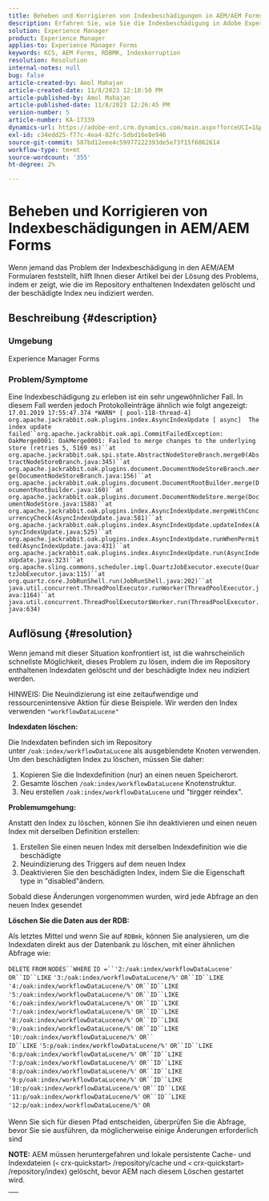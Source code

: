 ```yaml
---
title: Beheben und Korrigieren von Indexbeschädigungen in AEM/AEM Forms
description: Erfahren Sie, wie Sie die Indexbeschädigung in Adobe Experience Forms beheben können. Löschen Sie die im Repository enthaltenen Indexdaten und indizieren Sie den beschädigten Index neu.
solution: Experience Manager
product: Experience Manager
applies-to: Experience Manager Forms
keywords: KCS, AEM Forms, RDBMK, Indexkorruption
resolution: Resolution
internal-notes: null
bug: false
article-created-by: Amol Mahajan
article-created-date: 11/8/2023 12:10:50 PM
article-published-by: Amol Mahajan
article-published-date: 11/8/2023 12:26:45 PM
version-number: 5
article-number: KA-17339
dynamics-url: https://adobe-ent.crm.dynamics.com/main.aspx?forceUCI=1&pagetype=entityrecord&etn=knowledgearticle&id=de7689d8-2f7e-ee11-8179-6045bd006704
exl-id: c34edd25-f77c-4ea4-82fc-5dbd16e8e946
source-git-commit: 587bd12eee4c59977122393de5e73f15f6062614
workflow-type: tm+mt
source-wordcount: '355'
ht-degree: 2%

---
```


# Beheben und Korrigieren von Indexbeschädigungen in AEM/AEM Forms


Wenn jemand das Problem der Indexbeschädigung in den AEM/AEM Formularen feststellt, hilft Ihnen dieser Artikel bei der Lösung des Problems, indem er zeigt, wie die im Repository enthaltenen Indexdaten gelöscht und der beschädigte Index neu indiziert werden.

## Beschreibung {#description}


### <b>Umgebung</b>

Experience Manager Forms



### <b>Problem/Symptome</b>

Eine Indexbeschädigung zu erleben ist ein sehr ungewöhnlicher Fall. In diesem Fall werden jedoch Protokolleinträge ähnlich wie folgt angezeigt:
`17.01.2019 17:55:47.374 *WARN* [ pool-118-thread-4]  org.apache.jackrabbit.oak.plugins.index.AsyncIndexUpdate [ async]  The index update failed``org.apache.jackrabbit.oak.api.CommitFailedException: OakMerge0001: OakMerge0001: Failed to merge changes to the underlying store (retries 5, 5169 ms)``at org.apache.jackrabbit.oak.spi.state.AbstractNodeStoreBranch.merge0(AbstractNodeStoreBranch.java:345)``at org.apache.jackrabbit.oak.plugins.document.DocumentNodeStoreBranch.merge(DocumentNodeStoreBranch.java:156)``at org.apache.jackrabbit.oak.plugins.document.DocumentRootBuilder.merge(DocumentRootBuilder.java:160)``at org.apache.jackrabbit.oak.plugins.document.DocumentNodeStore.merge(DocumentNodeStore.java:1588)``at org.apache.jackrabbit.oak.plugins.index.AsyncIndexUpdate.mergeWithConcurrencyCheck(AsyncIndexUpdate.java:581)``at org.apache.jackrabbit.oak.plugins.index.AsyncIndexUpdate.updateIndex(AsyncIndexUpdate.java:525)``at org.apache.jackrabbit.oak.plugins.index.AsyncIndexUpdate.runWhenPermitted(AsyncIndexUpdate.java:431)``at org.apache.jackrabbit.oak.plugins.index.AsyncIndexUpdate.run(AsyncIndexUpdate.java:323)``at org.apache.sling.commons.scheduler.impl.QuartzJobExecutor.execute(QuartzJobExecutor.java:115)``at org.quartz.core.JobRunShell.run(JobRunShell.java:202)``at java.util.concurrent.ThreadPoolExecutor.runWorker(ThreadPoolExecutor.java:1164)``at java.util.concurrent.ThreadPoolExecutor$Worker.run(ThreadPoolExecutor.java:634)`

## Auflösung {#resolution}


Wenn jemand mit dieser Situation konfrontiert ist, ist die wahrscheinlich schnellste Möglichkeit, dieses Problem zu lösen, indem die im Repository enthaltenen Indexdaten gelöscht und der beschädigte Index neu indiziert werden.

HINWEIS: Die Neuindizierung ist eine zeitaufwendige und ressourcenintensive Aktion für diese Beispiele. Wir werden den Index verwenden `"workflowDataLucene"`

<b>Indexdaten löschen: </b>

Die Indexdaten befinden sich im Repository unter `/oak:index/workflowDataLucene` als ausgeblendete Knoten verwenden. Um den beschädigten Index zu löschen, müssen Sie daher:

1. Kopieren Sie die Indexdefinition (nur) an einen neuen Speicherort.
2. Gesamte löschen `/oak:index/workflowDataLucene` Knotenstruktur.
3. Neu erstellen `/oak:index/workflowDataLucene` und &quot;tirgger reindex&quot;.


<b>Problemumgehung:</b>

Anstatt den Index zu löschen, können Sie ihn deaktivieren und einen neuen Index mit derselben Definition erstellen:

1. Erstellen Sie einen neuen Index mit derselben Indexdefinition wie die beschädigte
2. Neuindizierung des Triggers auf dem neuen Index
3. Deaktivieren Sie den beschädigten Index, indem Sie die Eigenschaft type in &quot;disabled&quot;ändern.


Sobald diese Änderungen vorgenommen wurden, wird jede Abfrage an den neuen Index gesendet

<b>Löschen Sie die Daten aus der RDB:</b>

Als letztes Mittel und wenn Sie auf `RDBmk`, können Sie analysieren, um die Indexdaten direkt aus der Datenbank zu löschen, mit einer ähnlichen Abfrage wie:

`DELETE` `FROM` `NODES``WHERE`
`ID =``'2:/oak:index/workflowDataLucene'` `OR``ID``LIKE` `'3:/oak:index/workflowDataLucene/%'` `OR``ID``LIKE` `'4:/oak:index/workflowDataLucene/%'` `OR``ID``LIKE` `'5:/oak:index/workflowDataLucene/%'` `OR``ID``LIKE` `'6:/oak:index/workflowDataLucene/%'` `OR``ID``LIKE` `'7:/oak:index/workflowDataLucene/%'` `OR``ID``LIKE` `'8:/oak:index/workflowDataLucene/%'` `OR``ID``LIKE` `'9:/oak:index/workflowDataLucene/%'` `OR``ID``LIKE` `'10:/oak:index/workflowDataLucene/%'` `OR`` ` <br>`ID``LIKE` `'5:p/oak:index/workflowDataLucene/%'` `OR``ID``LIKE` `'6:p/oak:index/workflowDataLucene/%'` `OR``ID``LIKE` `'7:p/oak:index/workflowDataLucene/%'` `OR``ID``LIKE` `'8:p/oak:index/workflowDataLucene/%'` `OR``ID``LIKE` `'9:p/oak:index/workflowDataLucene/%'` `OR``ID``LIKE` `'10:p/oak:index/workflowDataLucene/%'` `OR``ID``LIKE` `'11:p/oak:index/workflowDataLucene/%'` `OR``ID``LIKE` `'12:p/oak:index/workflowDataLucene/%'` `OR`<br> <br>
Wenn Sie sich für diesen Pfad entscheiden, überprüfen Sie die Abfrage, bevor Sie sie ausführen, da möglicherweise einige Änderungen erforderlich sind

<b>NOTE:</b> AEM müssen heruntergefahren und lokale persistente Cache- und Indexdateien (`<` crx-quickstart`>` /repository/cache und `<` crx-quickstart`>` /repository/index) gelöscht, bevor AEM nach diesem Löschen gestartet wird.


|   |
| --- |
